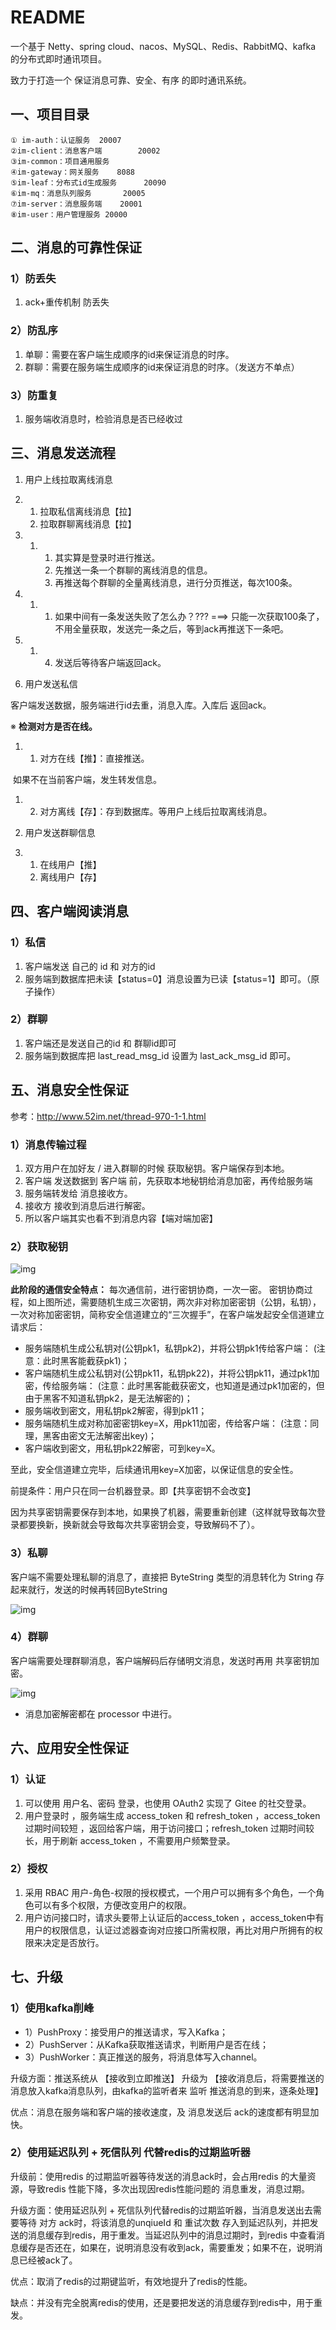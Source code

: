 # README

一个基于 Netty、spring cloud、nacos、MySQL、Redis、RabbitMQ、kafka 的分布式即时通讯项目。

致力于打造一个 保证消息可靠、安全、有序 的即时通讯系统。



## 一、项目目录

```
① im-auth：认证服务	20007
②im-client：消息客户端		20002
③im-common：项目通用服务	
④im-gateway：网关服务	8088
⑤im-leaf：分布式id生成服务		20090
⑥im-mq：消息队列服务		20005
⑦im-server：消息服务端	20001
⑧im-user：用户管理服务	20000
```



## 二、消息的可靠性保证

### 1）防丢失

1. ack+重传机制 防丢失

### 2）防乱序

1. 单聊：需要在客户端生成顺序的id来保证消息的时序。
2. 群聊：需要在服务端生成顺序的id来保证消息的时序。（发送方不单点）

### 3）防重复

1. 服务端收消息时，检验消息是否已经收过



## 三、消息发送流程

1. 用户上线拉取离线消息


1. 1. 拉取私信离线消息【拉】
   2. 拉取群聊离线消息【拉】 


1. 1. 1. 其实算是登录时进行推送。
      2. 先推送一条一个群聊的离线消息的信息。
      3. 再推送每个群聊的全量离线消息，进行分页推送，每次100条。


1. 1. 1. 如果中间有一条发送失败了怎么办？???        ===>  只能一次获取100条了，不用全量获取，发送完一条之后，等到ack再推送下一条吧。


1. 1. 4. 发送后等待客户端返回ack。



2. 用户发送私信

客户端发送数据，服务端进行id去重，消息入库。入库后 返回ack。

※ **检测对方是否在线。**

1. 1. 对方在线【推】：直接推送。

​             如果不在当前客户端，发生转发信息。

1. 2. 对方离线【存】：存到数据库。等用户上线后拉取离线消息。



3. 用户发送群聊信息


1. 1. 在线用户【推】
   2. 离线用户【存】



## 四、客户端阅读消息

### 1）私信

1. 客户端发送 自己的 id 和 对方的id
2. 服务端到数据库把未读【status=0】消息设置为已读【status=1】即可。（原子操作）

### 2）群聊

1. 客户端还是发送自己的id 和 群聊id即可
2. 服务端到数据库把 last_read_msg_id 设置为 last_ack_msg_id 即可。



## 五、消息安全性保证

参考：<http://www.52im.net/thread-970-1-1.html>

### 1）消息传输过程

1. 双方用户在加好友 / 进入群聊的时候 获取秘钥。客户端保存到本地。
2. 客户端 发送数据到 客户端 前，先获取本地秘钥给消息加密，再传给服务端
3. 服务端转发给 消息接收方。
4. 接收方 接收到消息后进行解密。
5. 所以客户端其实也看不到消息内容【端对端加密】



### 2）获取秘钥

![img](https://cdn.nlark.com/yuque/0/2024/png/38627688/1713757012821-40f3144c-1cbf-4b16-8953-1e95a61b94a6.png)

**此阶段的通信安全特点：**
每次通信前，进行密钥协商，一次一密。
密钥协商过程，如上图所述，需要随机生成三次密钥，两次非对称加密密钥（公钥，私钥），一次对称加密密钥，简称安全信道建立的“三次握手”，在客户端发起安全信道建立请求后：

- 服务端随机生成公私钥对(公钥pk1，私钥pk2)，并将公钥pk1传给客户端：
  (注意：此时黑客能截获pk1)；
- 客户端随机生成公私钥对(公钥pk11，私钥pk22)，并将公钥pk11，通过pk1加密，传给服务端：
  (注意：此时黑客能截获密文，也知道是通过pk1加密的，但由于黑客不知道私钥pk2，是无法解密的)；
- 服务端收到密文，用私钥pk2解密，得到pk11；
- 服务端随机生成对称加密密钥key=X，用pk11加密，传给客户端：
  (注意：同理，黑客由密文无法解密出key)；
- 客户端收到密文，用私钥pk22解密，可到key=X。

至此，安全信道建立完毕，后续通讯用key=X加密，以保证信息的安全性。

前提条件：用户只在同一台机器登录。即【共享密钥不会改变】

因为共享密钥需要保存到本地，如果换了机器，需要重新创建（这样就导致每次登录都要换新，换新就会导致每次共享密钥会变，导致解码不了）。

### 3）私聊

客户端不需要处理私聊的消息了，直接把 ByteString 类型的消息转化为 String 存起来就行，发送的时候再转回ByteString

![img](https://cdn.nlark.com/yuque/0/2024/png/38627688/1713794426301-0d732711-bc44-48ef-80af-e427d41ce364.png)

### 4）群聊

客户端需要处理群聊消息，客户端解码后存储明文消息，发送时再用 共享密钥加密。

![img](https://cdn.nlark.com/yuque/0/2024/png/38627688/1713794432088-9ffae844-32b3-4efa-a787-962a732bb20c.png)

- 消息加密解密都在 processor 中进行。



## 六、应用安全性保证

### 1）认证

1. 可以使用 用户名、密码 登录，也使用 OAuth2 实现了 Gitee 的社交登录。
2. 用户登录时 ，服务端生成 access_token 和 refresh_token ，access_token 过期时间较短 ，返回给客户端，用于访问接口；refresh_token 过期时间较长，用于刷新 access_token ，不需要用户频繁登录。

### 2）授权

1. 采用 RBAC 用户-角色-权限的授权模式，一个用户可以拥有多个角色，一个角色可以有多个权限，方便改变用户的权限。
2. 用户访问接口时，请求头要带上认证后的access_token ，access_token中有用户的权限信息，认证过滤器查询对应接口所需权限，再比对用户所拥有的权限来决定是否放行。



## 七、升级

### 1）使用kafka削峰

- 1）PushProxy：接受用户的推送请求，写入Kafka；
- 2）PushServer：从Kafka获取推送请求，判断用户是否在线；
- 3）PushWorker：真正推送的服务，将消息体写入channel。



升级方面：推送系统从 【接收到立即推送】 升级为 【接收消息后，将需要推送的消息放入kafka消息队列，由kafka的监听者来 监听 推送消息的到来，逐条处理】

优点：消息在服务端和客户端的接收速度，及 消息发送后 ack的速度都有明显加快。

### 2）使用延迟队列 + 死信队列 代替redis的过期监听器

升级前：使用redis 的过期监听器等待发送的消息ack时，会占用redis 的大量资源，导致redis 性能下降，多次出现因redis性能问题的 消息重发，消息过期。

升级方面：使用延迟队列 + 死信队列代替redis的过期监听器，当消息发送出去需要等待 对方 ack时，将该消息的unqiueId 和 重试次数 存入到延迟队列，并把发送的消息缓存到redis，用于重发。当延迟队列中的消息过期时，到redis 中查看消息缓存是否还在，如果在，说明消息没有收到ack，需要重发；如果不在，说明消息已经被ack了。

优点：取消了redis的过期键监听，有效地提升了redis的性能。

缺点：并没有完全脱离redis的使用，还是要把发送的消息缓存到redis中，用于重发。